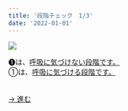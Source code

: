 ```yaml
---
title: '段階チェック　1/3'
date: '2022-01-01'
---
```

![](/images/a_01_.jpg)

➊は、[呼吸に気づけない段階です。]()   
①は、[呼吸に気づける段階です。]()

　  
[ → 進む ](/posts/01-1b)
